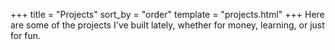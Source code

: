 +++
title = "Projects"
sort_by = "order"
template = "projects.html"
+++
Here are some of the projects I've built lately, whether for money, learning, or just for fun.
